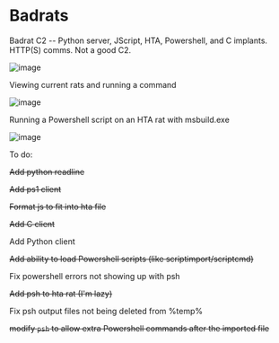 # Badrats

Badrat C2 -- Python server, JScript, HTA, Powershell, and C implants. HTTP(S) comms. Not a good C2.

![image](/uploads/abaac20b287bc050ecb7400927f45e2f/image.png)

Viewing current rats and running a command

![image](/uploads/55fb1a39bafee727bf216e45e7e04ee2/image.png)

Running a Powershell script on an HTA rat with msbuild.exe

![image](/uploads/2704d05148ed58402a8a3509da693cac/image.png)

To do:

~~Add python readline~~

~~Add ps1 client~~

~~Format js to fit into hta file~~

~~Add C client~~

Add Python client

~~Add ability to load Powershell scripts (like scriptimport/scriptcmd)~~

Fix powershell errors not showing up with psh

~~Add psh to hta rat (I'm lazy)~~

Fix psh output files not being deleted from %temp%

~~modify `psh` to allow extra Powershell commands after the imported file~~
